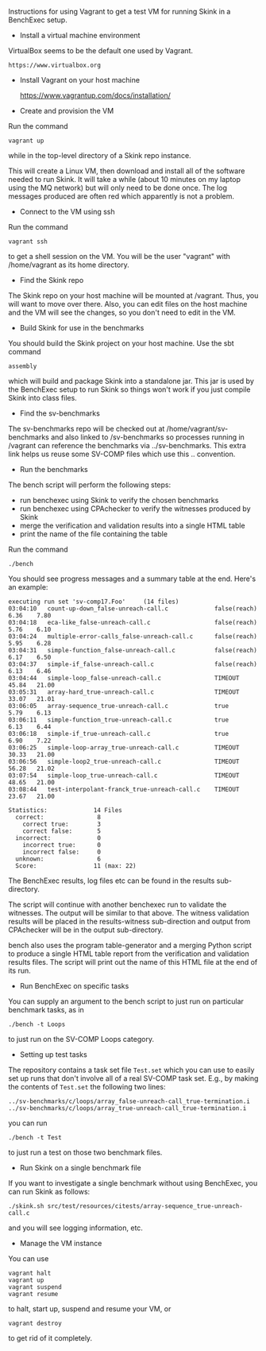 Instructions for using Vagrant to get a test VM for running Skink in a BenchExec
setup.

* Install a virtual machine environment

VirtualBox seems to be the default one used by Vagrant.

    https://www.virtualbox.org

* Install Vagrant on your host machine

    https://www.vagrantup.com/docs/installation/

* Create and provision the VM

Run the command

    vagrant up

while in the top-level directory of a Skink repo instance.

This will create a Linux VM, then download and install all of the software
needed to run Skink. It will take a while (about 10 minutes on my laptop using
the MQ network) but will only need to be done once. The log messages produced
are often red which apparently is not a problem.

* Connect to the VM using ssh

Run the command

    vagrant ssh

to get a shell session on the VM. You will be the user "vagrant" with
/home/vagrant as its home directory.

* Find the Skink repo

The Skink repo on your host machine will be mounted at /vagrant. Thus,
you will want to move over there. Also, you can edit files on the host
machine and the VM will see the changes, so you don't need to edit in
the VM.

* Build Skink for use in the benchmarks

You should build the Skink project on your host machine. Use the sbt
command

    assembly

which will build and package Skink into a standalone jar. This jar is
used by the BenchExec setup to run Skink so things won't work if you
just compile Skink into class files.

* Find the sv-benchmarks

The sv-benchmarks repo will be checked out at /home/vagrant/sv-benchmarks and
also linked to /sv-benchmarks so processes running in /vagrant can reference
the benchmarks via ../sv-benchmarks. This extra link helps us reuse some
SV-COMP files which use this .. convention.

* Run the benchmarks

The bench script will perform the following steps:

- run benchexec using Skink to verify the chosen benchmarks
- run benchexec using CPAchecker to verify the witnesses produced by Skink
- merge the verification and validation results into a single HTML table
- print the name of the file containing the table

Run the command

    ./bench

You should see progress messages and a summary table at the end. Here's an example:

    executing run set 'sv-comp17.Foo'     (14 files)
    03:04:10   count-up-down_false-unreach-call.c             false(reach)              6.36    7.80
    03:04:18   eca-like_false-unreach-call.c                  false(reach)              5.76    6.10
    03:04:24   multiple-error-calls_false-unreach-call.c      false(reach)              5.95    6.28
    03:04:31   simple-function_false-unreach-call.c           false(reach)              6.17    6.50
    03:04:37   simple-if_false-unreach-call.c                 false(reach)              6.13    6.46
    03:04:44   simple-loop_false-unreach-call.c               TIMEOUT                  45.84   21.00
    03:05:31   array-hard_true-unreach-call.c                 TIMEOUT                  33.07   21.01
    03:06:05   array-sequence_true-unreach-call.c             true                      5.79    6.13
    03:06:11   simple-function_true-unreach-call.c            true                      6.13    6.44
    03:06:18   simple-if_true-unreach-call.c                  true                      6.90    7.22
    03:06:25   simple-loop-array_true-unreach-call.c          TIMEOUT                  30.33   21.00
    03:06:56   simple-loop2_true-unreach-call.c               TIMEOUT                  56.28   21.02
    03:07:54   simple-loop_true-unreach-call.c                TIMEOUT                  48.65   21.00
    03:08:44   test-interpolant-franck_true-unreach-call.c    TIMEOUT                  23.67   21.00

    Statistics:             14 Files
      correct:               8
        correct true:        3
        correct false:       5
      incorrect:             0
        incorrect true:      0
        incorrect false:     0
      unknown:               6
      Score:                11 (max: 22)

The BenchExec results, log files etc can be found in the results sub-directory.

The script will continue with another benchexec run to validate the witnesses. The output
will be similar to that above. The witness validation results will be placed in the
results-witness sub-direction and output from CPAchecker will be in the output sub-directory.

bench also uses the program table-generator and a merging Python script to produce a
single HTML table report from the verification and validation results files. The script
will print out the name of this HTML file at the end of its run.

* Run BenchExec on specific tasks

You can supply an argument to the bench script to just run on particular benchmark
tasks, as in

    ./bench -t Loops

to just run on the SV-COMP Loops category.

* Setting up test tasks

The repository contains a task set file `Test.set` which you can use to easily set
up runs that don't involve all of a real SV-COMP task set. E.g., by making the
contents of `Test.set` the following two lines:

    ../sv-benchmarks/c/loops/array_false-unreach-call_true-termination.i
    ../sv-benchmarks/c/loops/array_true-unreach-call_true-termination.i

you can run

    ./bench -t Test

to just run a test on those two benchmark files.    

* Run Skink on a single benchmark file

If you want to investigate a single benchmark without using BenchExec, you can run
Skink as follows:

    ./skink.sh src/test/resources/citests/array-sequence_true-unreach-call.c

and you will see logging information, etc.    

* Manage the VM instance

You can use

    vagrant halt
    vagrant up
    vagrant suspend
    vagrant resume

to halt, start up, suspend and resume your VM, or

    vagrant destroy

to get rid of it completely.

